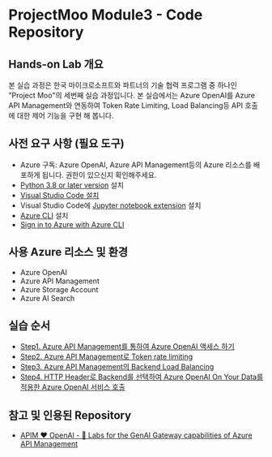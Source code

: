 # ProjectMoo Module3 - Code Repository

## Hands-on Lab 개요

본 실습 과정은 한국 마이크로소프트와 파트너의 기술 협력 프로그램 중 하나인 "Project Moo"의 세번째 실습 과정입니다. 본 실습에서는 Azure OpenAI를 Azure API Management와 연동하여 Token Rate Limiting, Load Balancing등 API 호출에 대한 제어 기능을 구현 해 봅니다.

## 사전 요구 사항 (필요 도구)

* Azure 구독: Azure OpenAI, Azure API Management등의 Azure 리소스를 배포하게 됩니다. 권한이 있으신지 확인해주세요.
* [Python 3.8 or later version](https://www.python.org/) 설치
* [Visual Studio Code 설치](https://code.visualstudio.com/)
* Visual Studio Code에 [Jupyter notebook extension](https://marketplace.visualstudio.com/items?itemName=ms-toolsai.jupyter) 설치
* [Azure CLI](https://learn.microsoft.com/en-us/cli/azure/install-azure-cli) 설치
* [Sign in to Azure with Azure CLI](https://learn.microsoft.com/en-us/cli/azure/authenticate-azure-cli-interactively)

## 사용 Azure 리소스 및 환경

* Azure OpenAI
* Azure API Management
* Azure Storage Account
* Azure AI Search

## 실습 순서

* [Step1. Azure API Management를 통하여 Azure OpenAI 액세스 하기](https://github.com/jeongaelee/ProjectMooModule3/blob/main/Step1.md)
* [Step2. Azure API Management로 Token rate limiting](https://github.com/jeongaelee/ProjectMooModule3/blob/main/Step2.md)
* [Step3. Azure API Management의 Backend Load Balancing](https://github.com/jeongaelee/ProjectMooModule3/blob/main/Step3.md)
* [Step4. HTTP Header로 Backend를 선택하여 Azure OpenAI On Your Data를 적용한 Azure OpenAI 서비스 호출](https://github.com/jeongaelee/ProjectMooModule3/blob/main/Step4.md)

## 참고 및 인용된 Repository

* [APIM ❤️ OpenAI - 🧪 Labs for the GenAI Gateway capabilities of Azure API Management](https://github.com/Azure-Samples/AI-Gateway)
